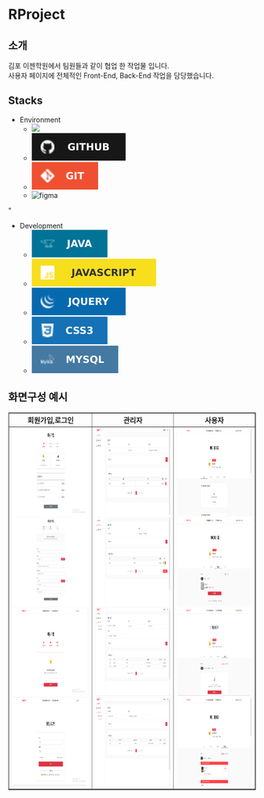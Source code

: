 # RProject
<h2>소개</h2>
    김포 이젠학원에서 팀원들과 같이 협업 한 작업물 입니다.
    <br>사용자 페이지에 전체적인 Front-End, Back-End 작업을 담당했습니다.

<h2>Stacks </h2>

+ Environment
    *  <img src="https://img.shields.io/badge/Spring-6DB33F?style=for-the-badge&logo=spring&logoColor=white">
    *  <img src="https://github.com/parkhongjoon/RProject/blob/main/img/github.svg" alt="github">
    *  <img src="https://github.com/parkhongjoon/RProject/blob/main/img/git.svg" alt="git">
    *  <img src="https://img.shields.io/badge/Figma-F24E1E?style=for-the-badge&logo=figma&logoColor=white" alt="figma">
    
"
+ Development
    * <img src="https://github.com/parkhongjoon/RProject/blob/main/img/java.svg" alt="java">
    * <img src="https://github.com/parkhongjoon/RProject/blob/main/img/js.svg" alt="js">
    * <img src="https://github.com/parkhongjoon/RProject/blob/main/img/jq.svg" alt="jq">
    * <img src="https://github.com/parkhongjoon/RProject/blob/main/img/css.svg" alt="css">
    * <img src="https://github.com/parkhongjoon/RProject/blob/main/img/sql.svg" alt="sql">

<div>
    <h2>화면구성 예시</h2>
    <table border="1" align="center">
        <thead>
            <tr>
                <th align="center">회원가입,로그인</th>
                <th align="center">관리자</th>
                <th align="center">사용자</th>
            </tr>
        </thead>
        <tbody>
            <tr>
                <td align="center">
                    <img src="https://github.com/parkhongjoon/RProject/blob/main/img/회원가입1.png" width="1200" height="180" alt="회원가입1">
                    <img src="https://github.com/parkhongjoon/RProject/blob/main/img/회원가입2.png" width="1200" height="180" alt="회원가입2">
                    <img src="https://github.com/parkhongjoon/RProject/blob/main/img/회원가입3.png" width="1200" height="180" alt="회원가입3">
                    <img src="https://github.com/parkhongjoon/RProject/blob/main/img/로그인1.png" width="1200" height="180" alt="로그인1">
                </td>
                <td align="center">
                    <img src="https://github.com/parkhongjoon/RProject/blob/main/img/관리자1.png" width="1200" height="180" alt="관리자1">
                    <img src="https://github.com/parkhongjoon/RProject/blob/main/img/관리자2.png" width="1200" height="180" alt="관리자2">
                    <img src="https://github.com/parkhongjoon/RProject/blob/main/img/관리자3.png" width="1200" height="180" alt="관리자3">
                    <img src="https://github.com/parkhongjoon/RProject/blob/main/img/관리자4.png" width="1200" height="180" alt="관리자4">
                </td>
                <td align="center">
                    <img src="https://github.com/parkhongjoon/RProject/blob/main/img/사용자1.png" width="1200" height="180" alt="사용자1">
                    <img src="https://github.com/parkhongjoon/RProject/blob/main/img/사용자3.png" width="1200" height="180" alt="사용자3">
                    <img src="https://github.com/parkhongjoon/RProject/blob/main/img/사용자4 예약없음.png" width="1200" height="180" alt="사용자4 예약없음">
                    <img src="https://github.com/parkhongjoon/RProject/blob/main/img/사용자4 예약 유.png" width="1200" height="180" alt="사용자4 예약 유">
                </td>
            </tr>
        </tbody>
    </table>
</div>

